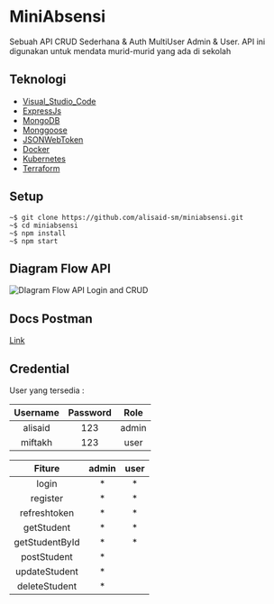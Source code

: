 # MiniAbsensi
Sebuah API CRUD Sederhana & Auth MultiUser Admin & User. API ini digunakan untuk mendata murid-murid yang ada di sekolah

## Teknologi

- [Visual_Studio_Code](https://code.visualstudio.com/)
- [ExpressJs](https://www.npmjs.com/package/express)
- [MongoDB](https://www.mongodb.com/)
- [Monggoose](https://mongoosejs.com/)
- [JSONWebToken](https://jwt.io/)
- [Docker](https://www.docker.com/)
- [Kubernetes](https://kubernetes.io/id/)
- [Terraform](https://www.terraform.io/)

## Setup
```
~$ git clone https://github.com/alisaid-sm/miniabsensi.git
~$ cd miniabsensi
~$ npm install
~$ npm start
```
## Diagram Flow API

![DIagram Flow API Login and CRUD](https://user-images.githubusercontent.com/68319083/108501235-918cd280-72e3-11eb-876b-c717954128df.png)

## Docs Postman

[Link](https://www.getpostman.com/collections/3fe89402af5abd6d64c2)

## Credential

User yang tersedia :

| Username | Password | Role  |
|:--------:|:--------:|:-----:|
| alisaid  | 123      | admin |
| miftakh  | 123      | user  |

|  Fiture        |   admin   |    user   |
|:--------------:|:---------:|:---------:|
| login          |     *     |     *     |
| register       |     *     |     *     |
| refreshtoken   |     *     |     *     |
| getStudent     |     *     |     *     |
| getStudentById |     *     |     *     |
| postStudent    |     *     |           |
| updateStudent  |     *     |           |
| deleteStudent  |     *     |           |